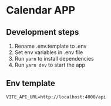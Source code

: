 # Calendar APP

## Development steps

1. Rename .env.template to .env
2. Set env variables in .env file
3. Run `yarn` to install dependencies
4. Run `yarn dev` to start the app

## Env template

```
VITE_API_URL=http://localhost:4000/api
```
